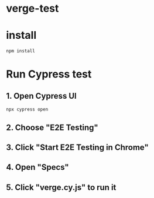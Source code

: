 # verge-test

# install

```shell
npm install
```

# Run Cypress test

## 1. Open Cypress UI
```shell
npx cypress open
```

## 2. Choose "E2E Testing"

## 3. Click "Start E2E Testing in Chrome"

## 4. Open "Specs"

## 5. Click "verge.cy.js" to run it
